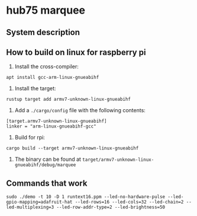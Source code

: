 # hub75 marquee

## System description





## How to build on linux for raspberry pi
1. Install the cross-compiler:
```
apt install gcc-arm-linux-gnueabihf
```

1. Install the target:
```
rustup target add armv7-unknown-linux-gnueabihf
``` 

1. Add a `./cargo/config` file with the following contents:
```
[target.armv7-unknown-linux-gnueabihf]
linker = "arm-linux-gnueabihf-gcc"
```

1. Build for rpi:
```
cargo build --target armv7-unknown-linux-gnueabihf
```

1. The binary can be found at
   `target/armv7-unknown-linux-gnueabihf/debug/marquee` 

## Commands that work
```
sudo ./demo -t 10 -D 1 runtext16.ppm --led-no-hardware-pulse --led-gpio-mapping=adafruit-hat --led-rows=16 --led-cols=32 --led-chain=2 --led-multiplexing=3 --led-row-addr-type=2 --led-brightness=50
```
